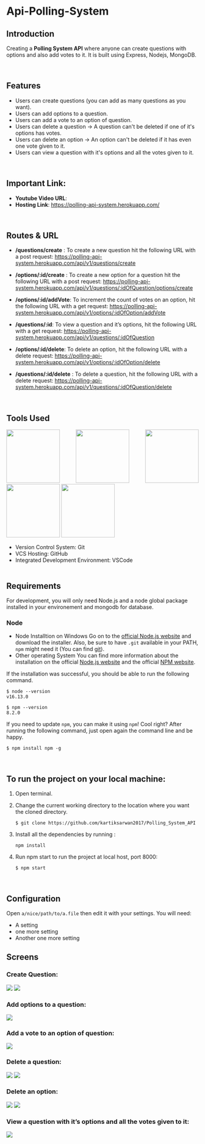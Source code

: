 # Api-Polling-System

## Introduction

Creating a **Polling System API** where anyone can create questions with options and also add votes to it. It is built
using Express, Nodejs, MongoDB.

<br/>

## Features

- Users can create questions (you can add as many questions as you want).
- Users can add options to a question.
- Users can add a vote to an option of question.
- Users can delete a question -> A question can't be deleted if one of it's options has votes.
- Users can delete an option -> An option can't be deleted if it has even one vote given to it.
- Users can view a question with it's options and all the votes given to it.

<br/>

## Important Link:

- **Youtube Video URL**:
- **Hosting Link**: https://polling-api-system.herokuapp.com/

<br/>

## Routes & URL

- **/questions/create** : To create a new question hit the following URL with a post request:
  https://polling-api-system.herokuapp.com/api/v1/questions/create

- **/options/:id/create** : To create a new option for a question hit the following URL with a post request:
  https://polling-api-system.herokuapp.com/api/v1/questions/:idOfQuestion/options/create

- **/options/:id/addVote**: To increment the count of votes on an option, hit the following URL with a get request:
  https://polling-api-system.herokuapp.com/api/v1/options/:idOfOption/addVote

- **/questions/:id**: To view a question and it’s options, hit the following URL with a get request:
  https://polling-api-system.herokuapp.com/api/v1/questions/:idOfQuestion

- **/options/:id/delete**: To delete an option, hit the following URL with a delete request:
  https://polling-api-system.herokuapp.com/api/v1/options/:idOfOption/delete

- **/questions/:id/delete** : To delete a question, hit the following URL with a delete request:
  https://polling-api-system.herokuapp.com/api/v1/questions/:idOfQuestion/delete

<br/>

## Tools Used

 <p align="justify">
<img height="140" width="140" src="https://www.startechup.com/wp-content/uploads/January-11-2021-Nodejs-What-it-is-used-for-and-when-where-to-use-it-for-your-enterprise-app-development.jpg">
<img height="140" width="140" src="https://www.edureka.co/blog/wp-content/uploads/2019/07/express-logo.png">
<img height="140" width="140" src="https://g.foolcdn.com/art/companylogos/square/mdb.png">
<img height="140" width="140" src="https://mms.businesswire.com/media/20210806005076/en/761650/22/postman-logo-vert-2018.jpg">
<img height="140" width="140" src="https://www.pngitem.com/pimgs/m/13-131098_visual-studio-code-logo-hd-png-download.png">
</p>

- Version Control System: Git
- VCS Hosting: GitHub
- Integrated Development Environment: VSCode
  <br/>
  <br/>

## Requirements

For development, you will only need Node.js and a node global package installed in your environement and mongodb for database.

### Node

- Node Installtion on Windows
  Go on to the [official Node.js website](https://nodejs.org/en/) and download the installer. Also, be sure to have `.git` available in your PATH,
  `npm` might need it (You can find [git](https://git-scm.com/)).
- Other operating System
  You can find more information about the installation on the official [Node.js website](https://nodejs.org/en/) and the official [NPM website](https://www.npmjs.com/).

If the installation was successful, you should be able to run the following command.

```
$ node --version
v16.13.0

$ npm --version
8.2.0
```

If you need to update `npm`, you can make it using `npm`! Cool right? After running the following command, just open again the command line and be happy.

```
$ npm install npm -g

```

<br/>

## To run the project on your local machine:

1. Open terminal.

2. Change the current working directory to the location where you want the cloned directory.

   ```
   $ git clone https://github.com/kartiksarwan2017/Polling_System_API

   ```

3. Install all the dependencies by running :

   ```
   npm install

   ```

4. Run npm start to run the project at local host, port 8000:

   ```
   $ npm start

   ```

<br/>

## Configuration

Open `a/nice/path/to/a.file` then edit it with your settings. You will need:

- A setting
- one more setting
- Another one more setting

## Screens

<p align="justify">
   
### Create Question:    
<img src="/screenshots/CreateQuestion.PNG">
<img src="/screenshots/CreateQuestion2.PNG">
   
### Add options to a question:
<img src="/screenshots/AddOptions.PNG">
   
### Add a vote to an option of question:    
<img src="/screenshots/AddVotestoOption.PNG">

### Delete a question:

<img src="/screenshots/DeleteQuestion.PNG">
<img src="/screenshots/DeleteQuestion1.PNG">

### Delete an option:

<img src="/screemnshots/OptionDelete.PNG">
<img src="/screenshots/DeleteOption1.PNG">

### View a question with it’s options and all the votes given to it:

<img src="/screenshots/ViewQuestionAndItsOptions.PNG">

</p>
<br/>
